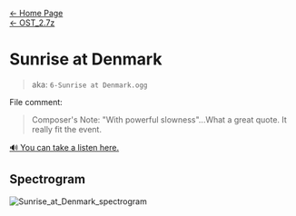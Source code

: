 [← Home Page](../../README.md)  
[← OST_2.7z](../ost_2-7z.md)

# Sunrise at Denmark
> aka: `6-Sunrise at Denmark.ogg`

File comment:
> Composer's Note: "With powerful slowness"...What a great quote. It really fit the event.

<a href="./audio/6-Sunrise at Denmark.ogg" target="_blank">🔊 You can take a listen here.</a>

## Spectrogram
![Sunrise_at_Denmark_spectrogram](https://user-images.githubusercontent.com/35247077/178098548-daff7530-ffa9-4fc7-b68f-d549bfd2237e.png)
